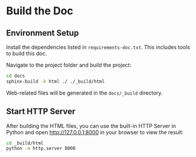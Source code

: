 # Build the Doc

## Environment Setup

Install the dependencies listed in `requirements-doc.txt`. This includes tools to build this doc.

Navigate to the project folder and build the project:

```bash
cd docs
sphinx-build -b html ./ ./_build/html
```

Web-related files will be generated in the `docs/_build` directory.

## Start HTTP Server

After building the HTML files, you can use the built-in HTTP Server in Python and open http://127.0.0.1:8000 in your browser to view the result:

```bash
cd _build/html
python -m http.server 8000
```